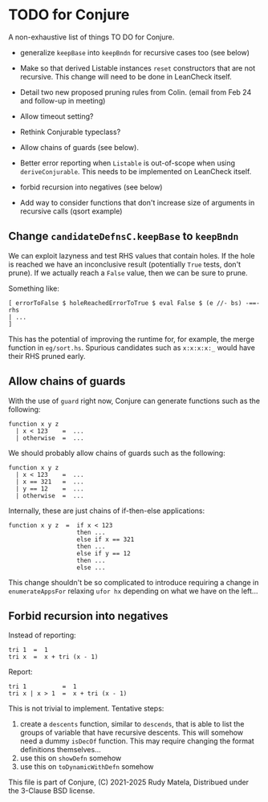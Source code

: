 TODO for Conjure
================

A non-exhaustive list of things TO DO for Conjure.

* generalize `keepBase` into `keepBndn` for recursive cases too (see below)

* Make so that derived Listable instances `reset`
  constructors that are not recursive.
  This change will need to be done in LeanCheck itself.

* Detail two new proposed pruning rules from Colin.
  (email from Feb 24 and follow-up in meeting)

* Allow timeout setting?

* Rethink Conjurable typeclass?

* Allow chains of guards (see below).

* Better error reporting when `Listable` is out-of-scope when using `deriveConjurable`.
  This needs to be implemented on LeanCheck itself.

* forbid recursion into negatives (see below)

* Add way to consider functions that don't increase size of arguments in recursive calls
	(qsort example)


## Change `candidateDefnsC.keepBase` to `keepBndn`

We can exploit lazyness and test RHS values that contain holes.  If the hole is
reached we have an inconclusive result (potentially `True` tests, don't prune).
If we actually reach a `False` value, then we can be sure to prune.

Something like:

	[ errorToFalse $ holeReachedErrorToTrue $ eval False $ (e //- bs) -==- rhs
	| ...
	]

This has the potential of improving the runtime for, for example, the merge
function in `eg/sort.hs`.  Spurious candidates such as `x:x:x:x:_` would have
their RHS pruned early.


## Allow chains of guards

With the use of `guard` right now,
Conjure can generate functions such as the following:

	function x y z
	  | x < 123    =  ...
	  | otherwise  =  ...

We should probably allow chains of guards such as the following:

	function x y z
	  | x < 123    =  ...
	  | x == 321   =  ...
	  | y == 12    =  ...
	  | otherwise  =  ...

Internally, these are just chains of if-then-else applications:

	function x y z  =  if x < 123
	                   then ...
					   else if x == 321
					   then ...
					   else if y == 12
					   then ...
					   else ...

This change shouldn't be so complicated to introduce
requiring a change in `enumerateAppsFor` relaxing `ufor hx`
depending on what we have on the left...


## Forbid recursion into negatives

Instead of reporting:

	tri 1  =  1
	tri x  =  x + tri (x - 1)

Report:

	tri 1          =  1
	tri x | x > 1  =  x + tri (x - 1)

This is not trivial to implement.
Tentative steps:

1. create a `descents` function, similar to `descends`,
   that is able to list the groups of variable that have recursive descents.
   This will somehow need a dummy `isDecOf` function.
   This may require changing the format definitions themselves...
2. use this on `showDefn` somehow
3. use this on `toDynamicWithDefn` somehow


This file is part of Conjure,
(C) 2021-2025 Rudy Matela,
Distribued under the 3-Clause BSD license.
